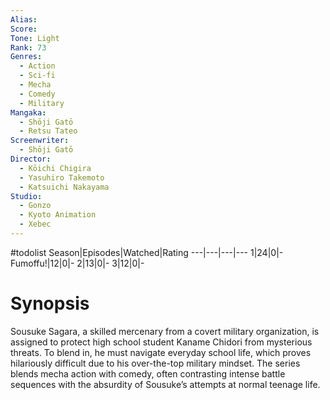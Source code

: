 ```yaml
---
Alias:
Score:
Tone: Light
Rank: 73
Genres:
  - Action
  - Sci-fi
  - Mecha
  - Comedy
  - Military
Mangaka:
  - Shōji Gatō
  - Retsu Tateo
Screenwriter:
  - Shōji Gatō
Director:
  - Kōichi Chigira
  - Yasuhiro Takemoto
  - Katsuichi Nakayama
Studio:
  - Gonzo
  - Kyoto Animation
  - Xebec
---
```

#todolist 
Season|Episodes|Watched|Rating
---|---|---|---
1|24|0|-
Fumoffu!|12|0|-
2|13|0|-
3|12|0|-

# Synopsis
Sousuke Sagara, a skilled mercenary from a covert military organization, is assigned to protect high school student Kaname Chidori from mysterious threats. To blend in, he must navigate everyday school life, which proves hilariously difficult due to his over-the-top military mindset. The series blends mecha action with comedy, often contrasting intense battle sequences with the absurdity of Sousuke’s attempts at normal teenage life.